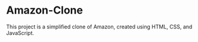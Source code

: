 # Amazon-Clone
This project is a simplified clone of Amazon, created using HTML, CSS, and JavaScript.
